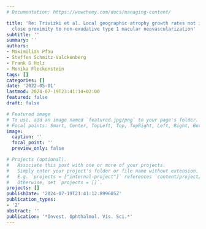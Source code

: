 ```yaml
---
# Documentation: https://wowchemy.com/docs/managing-content/

title: 'Re: Trivizki et al. Local geographic atrophy growth rates not influenced by
  close proximity to non-exudative type 1 macular neovascularization'
subtitle: ''
summary: ''
authors:
- Maximilian Pfau
- Steffen Schmitz-Valckenberg
- Frank G Holz
- Monika Fleckenstein
tags: []
categories: []
date: '2022-05-01'
lastmod: 2024-07-19T23:41:14+02:00
featured: false
draft: false

# Featured image
# To use, add an image named `featured.jpg/png` to your page's folder.
# Focal points: Smart, Center, TopLeft, Top, TopRight, Left, Right, BottomLeft, Bottom, BottomRight.
image:
  caption: ''
  focal_point: ''
  preview_only: false

# Projects (optional).
#   Associate this post with one or more of your projects.
#   Simply enter your project's folder or file name without extension.
#   E.g. `projects = ["internal-project"]` references `content/project/deep-learning/index.md`.
#   Otherwise, set `projects = []`.
projects: []
publishDate: '2024-07-19T21:41:12.899605Z'
publication_types:
- '2'
abstract: ''
publication: '*Invest. Ophthalmol. Vis. Sci.*'
---
```

